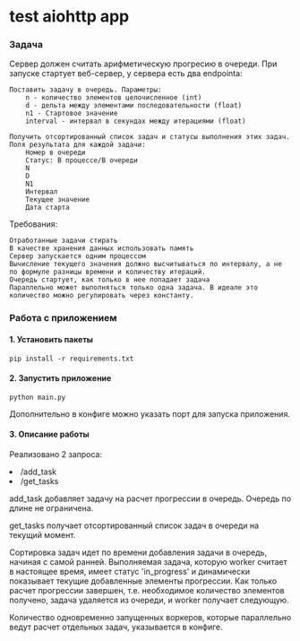 # test aiohttp app
### Задача
Сервер должен считать арифметическую прогресию в очереди. При запуске стартует веб-сервер, у сервера есть два endpointa:

    Поставить задачу в очередь. Параметры:
        n - количество элементов целочисленное (int)
        d - дельта между элементами последовательности (float)
        n1 - Стартовое значение
        interval - интервал в секундах между итерациями (float)

    Получить отсортированный список задач и статусы выполнения этих задач. Поля результата для каждой задачи:
        Номер в очереди
        Статус: В процессе/В очереди
        N
        D
        N1
        Интервал
        Текущее значение
        Дата старта

Требования:

    Отработанные задачи стирать
    В качестве хранения данных использовать память
    Сервер запускается одним процессом
    Вычисление текущего значения должно высчитываться по интервалу, а не по формуле разницы времени и количеству итераций.
    Очередь стартует, как только в нее попадает задача
    Параллельно может выполняться только одна задача. В идеале это количество можно регулировать через константу.

### Работа с приложением
#### 1. Установить пакеты
```
pip install -r requirements.txt
```
#### 2. Запустить приложение
```
python main.py
```
Дополнительно в конфиге можно указать порт для запуска приложения.

#### 3. Описание работы

Реализовано 2 запроса:
<li> /add_task
<li> /get_tasks


add_task добавляет задачу на расчет прогрессии в очередь. Очередь по длине не ограничена.

get_tasks получает отсортированный список задач в очереди на текущий момент.

Сортировка задач идет по времени добавления задачи в очередь, начиная с самой ранней.
Выполняемая задача, которую worker считает в настоящее время, имеет статус 'in_progress' и динамически показывает текущие добавленные элементы прогрессии.
Как только расчет прогрессии завершен, т.е. необходимое количество элементов получено, задача удаляется из очереди, и worker получает следующую.

Количество одновременно запущенных воркеров, которые параллельно ведут расчет отдельных задач,
указывается в конфиге.

